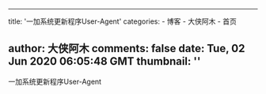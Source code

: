 
---
title: '一加系统更新程序User-Agent'
categories: 
    - 博客
    - 大侠阿木
    - 首页

author: 大侠阿木
comments: false
date: Tue, 02 Jun 2020 06:05:48 GMT
thumbnail: ''
---

<div>   
一加系统更新程序User-Agent  
</div>
            
